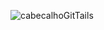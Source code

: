 ![cabecalhoGitTails](https://github.com/user-attachments/assets/e49807ce-6a70-4c47-aa55-11e6ee7d896d)
